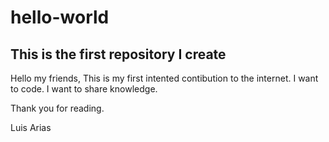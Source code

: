 # hello-world
This is the first repository I create
----------------

Hello my friends,
This is my first intented contibution to the internet.
I want to code.
I want to share knowledge.

Thank you for reading. 

Luis Arias
